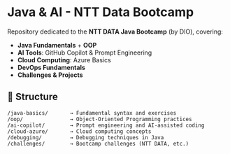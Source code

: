 # Java & AI - NTT Data Bootcamp

Repository dedicated to the **NTT DATA Java Bootcamp** (by DIO), covering:  
- **Java Fundamentals** + **OOP**  
- **AI Tools**: GitHub Copilot & Prompt Engineering  
- **Cloud Computing**: Azure Basics  
- **DevOps Fundamentals**  
- **Challenges & Projects**

## 📂 Structure  
```plaintext
/java-basics/       → Fundamental syntax and exercises  
/oop/               → Object-Oriented Programming practices  
/ai-copilot/        → Prompt engineering and AI-assisted coding  
/cloud-azure/       → Cloud computing concepts  
/debugging/         → Debugging techniques in Java  
/challenges/        → Bootcamp challenges (NTT DATA, etc.)
